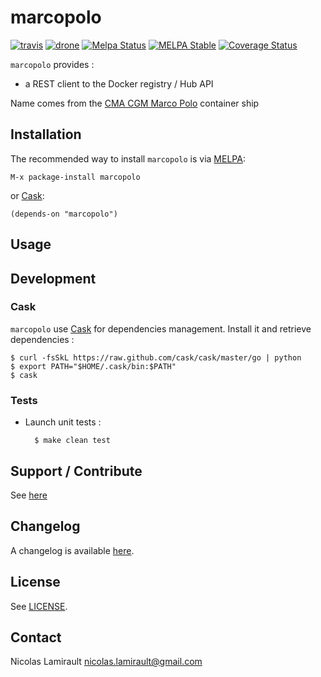 # marcopolo

[![travis][badge-travis]][travis]
[![drone][badge-drone]][drone]
[![Melpa Status](http://melpa.milkbox.net/packages/marcopolo-badge.svg)](http://melpa.milkbox.net/#/marcopolo)
[![MELPA Stable](http://stable.melpa.org/packages/marcopolo-badge.svg)](http://stable.melpa.org/#/marcopolo)
[![Coverage Status](https://coveralls.io/repos/nlamirault/marcopolo/badge.png)](https://coveralls.io/r/nlamirault/marcopolo)

`marcopolo` provides :
* a REST client to the Docker registry / Hub API

Name comes from the [CMA CGM Marco Polo][] container ship

## Installation

The recommended way to install ``marcopolo`` is via [MELPA][]:

    M-x package-install marcopolo

or [Cask][]:

	(depends-on "marcopolo")


## Usage



## Development

### Cask

``marcopolo`` use [Cask][] for dependencies
management. Install it and retrieve dependencies :

    $ curl -fsSkL https://raw.github.com/cask/cask/master/go | python
    $ export PATH="$HOME/.cask/bin:$PATH"
    $ cask


### Tests

* Launch unit tests :

        $ make clean test


## Support / Contribute

See [here](CONTRIBUTING.md)



## Changelog

A changelog is available [here](ChangeLog.md).


## License

See [LICENSE](LICENSE).


## Contact

Nicolas Lamirault <nicolas.lamirault@gmail.com>

[marcopolo]: https://github.com/nlamirault/marcopolo
[badge-license]: https://img.shields.io/badge/license-GPL_2-green.svg?style=flat
[LICENSE]: https://github.com/nlamirault/marcopolo/blob/master/LICENSE
[travis]: https://travis-ci.org/nlamirault/marcopolo
[badge-travis]: http://img.shields.io/travis/nlamirault/marcopolo.svg?style=flat
[badge-drone]: https://drone.io/github.com/nlamirault/marcopolo/status.png
[drone]: https://drone.io/github.com/nlamirault/marcopolo/latest
[badge-wercker]: https://app.wercker.com/status/230e39942045191c79677ed663572c69/s
[wercker]: https://app.wercker.com/project/bykey/230e39942045191c79677ed663572c69
[GNU Emacs]: https://www.gnu.org/software/emacs/
[MELPA]: http://melpa.milkbox.net/
[Cask]: http://cask.github.io/
[Issue tracker]: https://github.com/nlamirault/marcopolo/issues
[Helm]: https://github.com/emacs-helm/helm


[CMA CGM Marco Polo]: http://en.wikipedia.org/wiki/CMA_CGM_Marco_Polo
